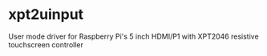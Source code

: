 # xpt2uinput
User mode driver for Raspberry Pi's 5 inch HDMI/P1 with XPT2046 resistive touchscreen controller
